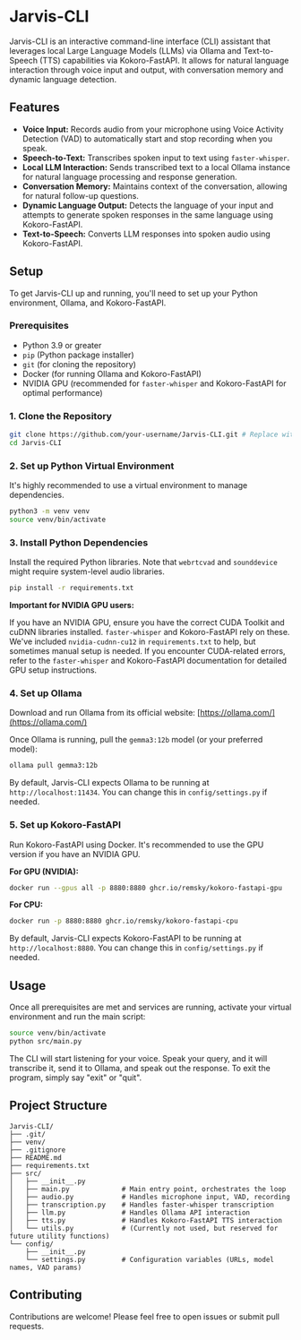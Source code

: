 # Jarvis-CLI

Jarvis-CLI is an interactive command-line interface (CLI) assistant that leverages local Large Language Models (LLMs) via Ollama and Text-to-Speech (TTS) capabilities via Kokoro-FastAPI. It allows for natural language interaction through voice input and output, with conversation memory and dynamic language detection.

## Features

*   **Voice Input:** Records audio from your microphone using Voice Activity Detection (VAD) to automatically start and stop recording when you speak.
*   **Speech-to-Text:** Transcribes spoken input to text using `faster-whisper`.
*   **Local LLM Interaction:** Sends transcribed text to a local Ollama instance for natural language processing and response generation.
*   **Conversation Memory:** Maintains context of the conversation, allowing for natural follow-up questions.
*   **Dynamic Language Output:** Detects the language of your input and attempts to generate spoken responses in the same language using Kokoro-FastAPI.
*   **Text-to-Speech:** Converts LLM responses into spoken audio using Kokoro-FastAPI.

## Setup

To get Jarvis-CLI up and running, you'll need to set up your Python environment, Ollama, and Kokoro-FastAPI.

### Prerequisites

*   Python 3.9 or greater
*   `pip` (Python package installer)
*   `git` (for cloning the repository)
*   Docker (for running Ollama and Kokoro-FastAPI)
*   NVIDIA GPU (recommended for `faster-whisper` and Kokoro-FastAPI for optimal performance)

### 1. Clone the Repository

```bash
git clone https://github.com/your-username/Jarvis-CLI.git # Replace with your repository URL
cd Jarvis-CLI
```

### 2. Set up Python Virtual Environment

It's highly recommended to use a virtual environment to manage dependencies.

```bash
python3 -m venv venv
source venv/bin/activate
```

### 3. Install Python Dependencies

Install the required Python libraries. Note that `webrtcvad` and `sounddevice` might require system-level audio libraries.

```bash
pip install -r requirements.txt
```

**Important for NVIDIA GPU users:**

If you have an NVIDIA GPU, ensure you have the correct CUDA Toolkit and cuDNN libraries installed. `faster-whisper` and Kokoro-FastAPI rely on these. We've included `nvidia-cudnn-cu12` in `requirements.txt` to help, but sometimes manual setup is needed. If you encounter CUDA-related errors, refer to the `faster-whisper` and Kokoro-FastAPI documentation for detailed GPU setup instructions.

### 4. Set up Ollama

Download and run Ollama from its official website: [https://ollama.com/](https://ollama.com/)

Once Ollama is running, pull the `gemma3:12b` model (or your preferred model):

```bash
ollama pull gemma3:12b
```

By default, Jarvis-CLI expects Ollama to be running at `http://localhost:11434`. You can change this in `config/settings.py` if needed.

### 5. Set up Kokoro-FastAPI

Run Kokoro-FastAPI using Docker. It's recommended to use the GPU version if you have an NVIDIA GPU.

**For GPU (NVIDIA):**

```bash
docker run --gpus all -p 8880:8880 ghcr.io/remsky/kokoro-fastapi-gpu
```

**For CPU:**

```bash
docker run -p 8880:8880 ghcr.io/remsky/kokoro-fastapi-cpu
```

By default, Jarvis-CLI expects Kokoro-FastAPI to be running at `http://localhost:8880`. You can change this in `config/settings.py` if needed.

## Usage

Once all prerequisites are met and services are running, activate your virtual environment and run the main script:

```bash
source venv/bin/activate
python src/main.py
```

The CLI will start listening for your voice. Speak your query, and it will transcribe it, send it to Ollama, and speak out the response. To exit the program, simply say "exit" or "quit".

## Project Structure

```
Jarvis-CLI/
├── .git/
├── venv/
├── .gitignore
├── README.md
├── requirements.txt
├── src/
│   ├── __init__.py
│   ├── main.py             # Main entry point, orchestrates the loop
│   ├── audio.py            # Handles microphone input, VAD, recording
│   ├── transcription.py    # Handles faster-whisper transcription
│   ├── llm.py              # Handles Ollama API interaction
│   ├── tts.py              # Handles Kokoro-FastAPI TTS interaction
│   └── utils.py            # (Currently not used, but reserved for future utility functions)
└── config/
    ├── __init__.py
    └── settings.py         # Configuration variables (URLs, model names, VAD params)
```

## Contributing

Contributions are welcome! Please feel free to open issues or submit pull requests.